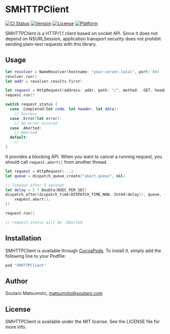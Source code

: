 # SMHTTPClient

[![CI Status](http://img.shields.io/travis/soutaro/SMHTTPClient.svg?style=flat)](https://travis-ci.org/soutaro/SMHTTPClient)
[![Version](https://img.shields.io/cocoapods/v/SMHTTPClient.svg?style=flat)](http://cocoapods.org/pods/SMHTTPClient)
[![License](https://img.shields.io/cocoapods/l/SMHTTPClient.svg?style=flat)](http://cocoapods.org/pods/SMHTTPClient)
[![Platform](https://img.shields.io/cocoapods/p/SMHTTPClient.svg?style=flat)](http://cocoapods.org/pods/SMHTTPClient)

SMHTTPClient is a HTTP/1.1 client based on socket API.
Since it does not depend on NSURLSession, application transport security does not prohibit sending plain-text requests with this library.

## Usage

```swift
let resolver = NameResolver(hostname: "your-server.local", port: 80)
resolver.run()
let addr = resolver.results.first!

let request = HttpRequest(address: addr, path: "/", method: .GET, header: [("Host": "your-server.local")])
request.run()

switch request.status {
  case .Completed(let code, let header, let data):
    // Success
  case .Error(let error):
    // An error occured
  case .Aborted:
    // Aborted
  default:
    // ...
}
```

It provides a blocking API.
When you want to cancel a running request, you should call `request.abort()` from another thread.

```swift
let request = HttpRequest(...)
let queue = dispatch_queue_create("abort.queue", nil)

// Timeout after 5 seconds
let delay = 5 * Double(NSEC_PER_SEC)
dispatch_after(dispatch_time(DISPATCH_TIME_NOW, Int64(delay)), queue, {
    request.abort();
})

request.run()

// request.status will be .Aborted
```

## Installation

SMHTTPClient is available through [CocoaPods](http://cocoapods.org). To install
it, simply add the following line to your Podfile:

```ruby
pod "SMHTTPClient"
```

## Author

Soutaro Matsumoto, matsumoto@soutaro.com

## License

SMHTTPClient is available under the MIT license. See the LICENSE file for more info.
